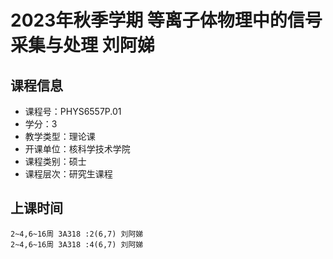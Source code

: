 # 2023年秋季学期 等离子体物理中的信号采集与处理 刘阿娣






## 课程信息

- 课程号：PHYS6557P.01
- 学分：3
- 教学类型：理论课
- 开课单位：核科学技术学院
- 课程类别：硕士
- 课程层次：研究生课程

## 上课时间

```
2~4,6~16周 3A318 :2(6,7) 刘阿娣
2~4,6~16周 3A318 :4(6,7) 刘阿娣
```


